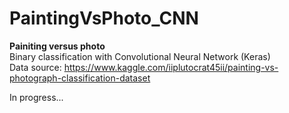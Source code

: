 # PaintingVsPhoto_CNN

<b> Painiting versus photo </b> <br>
Binary classification with Convolutional Neural Network (Keras) <br>
Data source: https://www.kaggle.com/iiplutocrat45ii/painting-vs-photograph-classification-dataset

In progress...


